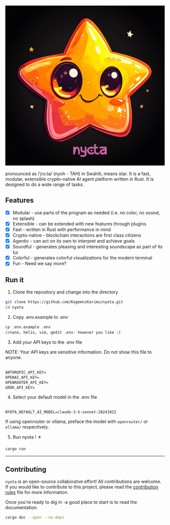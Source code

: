 ![logo](/logo_with_text.png)

pronounced as /ˈɲɔ.ta/ (nyoh - TAH) in Swahili, means star.
It is a fast, modular, extensible crypto-native AI agent platform written in Rust. It is designed to do a wide range of tasks.


## Features
- [x] Modular - use parts of the program as needed (i.e. no color, no sound, no splash)
- [x] Extensible - can be extended with new features through plugins
- [x] Fast - written in Rust with performance in mind
- [x] Crypto-native - blockchain interactions are first class citizens
- [x] Agentic - can act on its own to interpret and achieve goals
- [x] Soundful - generates pleasing and interesting soundscape as part of its tui
- [x] Colorful - generates colorful visualizations for the modern terminal
- [x] Fun - Need we say more?

## Run it

1. Clone the repository and change into the directory
```bash
git clone https://github.com/KagemniKarimu/nyota.git
cd nyota
```

2. Copy .env.example to .env
```bash
cp .env.example .env
//nano, helix, vim, gedit .env- however you like :)
```

3. Add your API keys to the .env file


NOTE: Your API keys are sensitive information. Do not show this file to anyone.
```env

ANTHROPIC_API_KEY=
OPENAI_API_KEY=
OPENROUTER_API_KEY=
GROK_API_KEY=
```

4. Select your default model in the .env file
```env

NYOTA_DEFAULT_AI_MODEL=claude-3-5-sonnet-20241022
```

If using openrouter or ollama, preface the model with `openrouter/` or `ollama/` respectively.

5. Run nyota ! ✴️

```bash
cargo run
```


---
## Contributing

`nyota` is an open-source collaboratve effort! All contributions are welcome.
If you would like to contribute to this project, please read the [contribution rules](/notes/contribution-rules.md) file for more information.

Once you're ready to dig in -a good place to start is to read the documentation
```bash
cargo doc --open --no-deps
```
